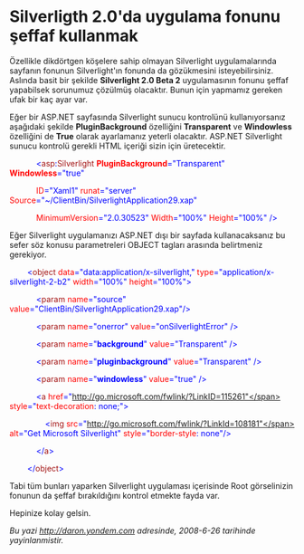 # Silverligth 2.0'da uygulama fonunu şeffaf kullanmak
Özellikle dikdörtgen köşelere sahip olmayan Silverlight uygulamalarında
sayfanın fonunun Silverlight'ın fonunda da gözükmesini isteyebilirsiniz.
Aslında basit bir şekilde **Silverlight 2.0 Beta 2** uygulamasının
fonunu şeffaf yapabilsek sorunumuz çözülmüş olacaktır. Bunun için
yapmamız gereken ufak bir kaç ayar var.

Eğer bir ASP.NET sayfasında Silverlight sunucu kontrolünü
kullanıyorsanız aşağıdaki şekilde **PluginBackground** özelliğini
**Transparent** ve **Windowless** özelliğini de **True** olarak
ayarlamanız yeterli olacaktır. ASP.NET Silverlight sunucu kontrolü
gerekli HTML içeriği sizin için üretecektir.

            <span style="color: blue;">\<</span><span
style="color: #a31515;">asp</span><span
style="color: blue;">:</span><span
style="color: #a31515;">Silverlight</span> <span style="color: red;">
**PluginBackground**</span><span
style="color: blue;">="Transparent"</span> <span style="color: red;">
**Windowless**</span><span style="color: blue;">="true"</span>

            <span style="color: red;">ID</span><span
style="color: blue;">="Xaml1"</span> <span
style="color: red;">runat</span><span
style="color: blue;">="server"</span> <span
style="color: red;">Source</span><span
style="color: blue;">="\~/ClientBin/SilverlightApplication29.xap"</span>

            <span style="color: red;">MinimumVersion</span><span
style="color: blue;">="2.0.30523"</span> <span
style="color: red;">Width</span><span
style="color: blue;">="100%"</span> <span
style="color: red;">Height</span><span
style="color: blue;">="100%"</span> <span
style="color: blue;">/\></span>

Eğer Silverlight uygulamanızı ASP.NET dışı bir sayfada kullanacaksanız
bu sefer söz konusu parametreleri OBJECT tagları arasında belirtmeniz
gerekiyor.

        <span style="color: blue;">\<</span><span
style="color: #a31515;">object</span> <span
style="color: red;">data</span><span
style="color: blue;">="data:application/x-silverlight,"</span> <span
style="color: red;">type</span><span
style="color: blue;">="application/x-silverlight-2-b2"</span> <span
style="color: red;">width</span><span
style="color: blue;">="100%"</span> <span
style="color: red;">height</span><span
style="color: blue;">="100%"\></span>

            <span style="color: blue;">\<</span><span
style="color: #a31515;">param</span> <span
style="color: red;">name</span><span
style="color: blue;">="source"</span> <span
style="color: red;">value</span><span
style="color: blue;">="ClientBin/SilverlightApplication29.xap"/\></span>

            <span style="color: blue;">\<</span><span
style="color: #a31515;">param</span> <span
style="color: red;">name</span><span
style="color: blue;">="onerror"</span> <span
style="color: red;">value</span><span
style="color: blue;">="onSilverlightError"</span> <span
style="color: blue;">/\></span>

            <span style="color: blue;">\<</span><span
style="color: #a31515;">param</span> <span
style="color: red;">name</span><span
style="color: blue;">="**background**"</span> <span
style="color: red;">value</span><span
style="color: blue;">="Transparent"</span> <span
style="color: blue;">/\></span>

            <span style="color: blue;">\<</span><span
style="color: #a31515;">param</span> <span
style="color: red;">name</span><span
style="color: blue;">="**pluginbackground**"</span> <span
style="color: red;">value</span><span
style="color: blue;">="Transparent"</span> <span
style="color: blue;">/\></span>

            <span style="color: blue;">\<</span><span
style="color: #a31515;">param</span> <span
style="color: red;">name</span><span
style="color: blue;">="**windowless**"</span> <span
style="color: red;">value</span><span
style="color: blue;">="true"</span> <span
style="color: blue;">/\></span>

            <span style="color: blue;">\<</span><span
style="color: #a31515;">a</span> <span
style="color: red;">href</span><span
style="color: blue;">="http://go.microsoft.com/fwlink/?LinkID=115261"</span>
<span style="color: red;">style</span><span
style="color: blue;">="</span><span
style="color: red;">text-decoration</span>: <span
style="color: blue;">none</span>;<span style="color: blue;">"\></span>

                <span style="color: blue;">\<</span><span
style="color: #a31515;">img</span> <span
style="color: red;">src</span><span
style="color: blue;">="http://go.microsoft.com/fwlink/?LinkId=108181"</span>
<span style="color: red;">alt</span><span style="color: blue;">="Get
Microsoft Silverlight"</span> <span
style="color: red;">style</span><span
style="color: blue;">="</span><span
style="color: red;">border-style</span>: <span
style="color: blue;">none"/\></span>

            <span style="color: blue;">\</</span><span
style="color: #a31515;">a</span><span style="color: blue;">\></span>

        <span style="color: blue;">\</</span><span
style="color: #a31515;">object</span><span
style="color: blue;">\></span>

Tabi tüm bunları yaparken Silverlight uygulaması içerisinde Root
görselinizin fonunun da şeffaf bırakıldığını kontrol etmekte fayda var.

Hepinize kolay gelsin.



*Bu yazi http://daron.yondem.com adresinde, 2008-6-26 tarihinde yayinlanmistir.*
